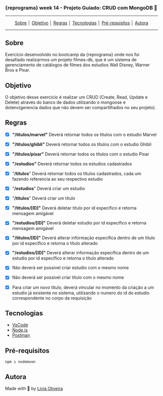 ### {reprograma} week 14 - Projeto Guiado: CRUD com MongoDB :rocket: 
---
<p align = "center">
<a align href = "#Sobre">Sobre</a> │
<a align href = "#Objetivo">Objetivo</a> │
<a align href = "#Regras">Regras</a> │
<a align href = "#Tecnologias">Tecnologias</a> │
<a align href = "#Pré-requisitos">Pré-requisitos</a> │
<a align href = "#Autora">Autora</a>
</p>

---

## Sobre
<p>Exercício desenvolvido no bootcamp da {reprograma} onde nos foi desafiado realizarmos um projeto filmes-db, que é um sistema de gerenciamento de catálogos de filmes dos estudios Wall Disney, Warner Bros e Pixar. </p>

## Objetivo
<p>O objetivo desse exercício é realizar um CRUD (Create, Read, Update e Delete) através do banco de dados utilizando o mongoose e dotenv(gerencia dados que não devem ser compartilhados no seu projeto).</p>

## Regras

- [x]  **"/titulos/marvel"** Deverá retornar todos os títulos com o estudio Marvel
- [x]  **"/titulos/ghibli"** Deverá retornar todos os títulos com o estudio Ghibli
- [x]  **"/titulos/pixar"** Deverá retornar todos os títulos com o estudio Pixar

- [x]  **"/estudios"** Deverá retornar todos os estudios cadastrados
- [x]  "**/titulos**" Deverá retornar todos os títulos cadastrados, cada um fazendo referencia ao seu respectivo estudio

- [x]  "**/estudios**" Deverá criar um estudio 
- [x]  "**/titulos**"  Deverá criar um título 

- [x]  **"/titulos/[ID]"** Deverá deletar titulo por id específico e retorna mensagem amigável
- [x]  **"/estudios/[ID]"** Deverá deletar estudio por id específico e retorna mensagem amigável

- [x]  **"/titulos/[ID]"** Deverá alterar informação específica dentro de um titulo por id específico e retorna o título alterado
- [x]  **"/estudios/[ID]"** Deverá alterar informação específica dentro de um estudio por id específico e retorna o título alterado

- [x]  Não deverá ser possível criar estudio com o mesmo nome
- [x]  Não deverá ser possível criar título com o mesmo nome
- [x]  Para criar um novo título, deverá vincular no momento da criação a um estudio já existente no sistema, utilizando o numero do id do estudio correspondente no corpo da requisição

## Tecnologias
- [VsCode](https://code.visualstudio.com/download)
- [Node.js](https://nodejs.org/en/download/)
- [Postman](https://www.postman.com/downloads/)

## Pré-requisitos

    npm i nodemoon

## Autora
Made with :purple_heart: by [Lívia Oliveira](https://www.linkedin.com/in/l%C3%ADvia-de-oliveira-almeida/)











